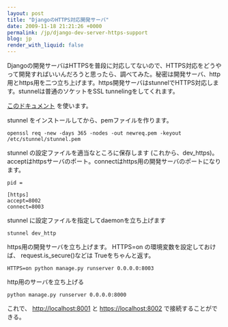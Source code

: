 ```yaml
---
layout: post
title: "DjangoのHTTPS対応開発サーバ"
date: 2009-11-18 21:21:26 +0000
permalink: /jp/django-dev-server-https-support
blog: jp
render_with_liquid: false
---
```


Djangoの開発サーバはHTTPSを普段に対応してないので、HTTPS対応をどうやって開発すればいいんだろうと思ったら、調べてみた。秘密は開発サーバ、http用とhttps用を二つ立ち上げます。https開発サーバはstunnelでHTTPS対応します。stunnelは普通のソケットをSSL
tunnelingをしてくれます。

[このドキュメント](http://www.stunnel.org/examples/https_windows.html) を使います。

stunnel をインストールしてから、pemファイルを作ります。

``` text
openssl req -new -days 365 -nodes -out newreq.pem -keyout /etc/stunnel/stunnel.pem
```

stunnel の設定ファイルを適当なところに保存します
(これから、dev\_https)。acceptはhttpsサーバのポート。connectはhttps用の開発サーバのポートになります。

``` text
pid = 

[https]
accept=8002
connect=8003
```

stunnel に設定ファイルを指定してdaemonを立ち上げます

``` text
stunnel dev_http
```

https用の開発サーバを立ち上げます。 HTTPS=on の環境変数を設定しておけば、 request.is\_secure()などは
Trueをちゃんと返す。

``` text
HTTPS=on python manage.py runserver 0.0.0.0:8003
```

http用のサーバを立ち上げる

``` text
python manage.py runserver 0.0.0.0:8000
```

これで、 <http://localhost:8001> と <https://localhost:8002> で接続することができる。
